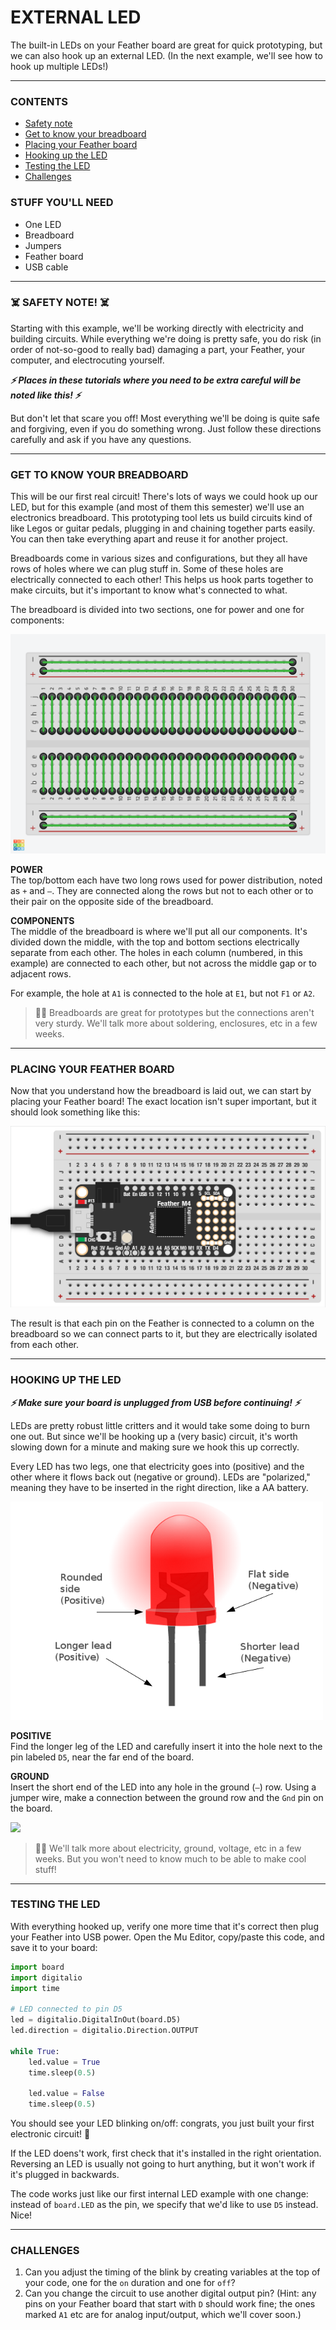 # EXTERNAL LED

The built-in LEDs on your Feather board are great for quick prototyping, but we can also hook up an external LED. (In the next example, we'll see how to hook up multiple LEDs!)

***

### CONTENTS  

* [Safety note](#%EF%B8%8F-safety-note-%EF%B8%8F)  
* [Get to know your breadboard](#get-to-know-your-breadboard)  
* [Placing your Feather board](#placing-your-feather-board)  
* [Hooking up the LED](#hooking-up-the-led)  
* [Testing the LED](#testing-the-led)  
* [Challenges](#challenges)  

### STUFF YOU'LL NEED  

* One LED  
* Breadboard  
* Jumpers  
* Feather board  
* USB cable  

***

### ☠️ SAFETY NOTE! ☠️  
Starting with this example, we'll be working directly with electricity and building circuits. While everything we're doing is pretty safe, you do risk (in order of not-so-good to really bad) damaging a part, your Feather, your computer, and electrocuting yourself.

***⚡️ Places in these tutorials where you need to be extra careful will be noted like this! ⚡️***

But don't let that scare you off! Most everything we'll be doing is quite safe and forgiving, even if you do something wrong. Just follow these directions carefully and ask if you have any questions.

***

### GET TO KNOW YOUR BREADBOARD  
This will be our first real circuit! There's lots of ways we could hook up our LED, but for this example (and most of them this semester) we'll use an electronics breadboard. This prototyping tool lets us build circuits kind of like Legos or guitar pedals, plugging in and chaining together parts easily. You can then take everything apart and reuse it for another project.

Breadboards come in various sizes and configurations, but they all have rows of holes where we can plug stuff in. Some of these holes are electrically connected to each other! This helps us hook parts together to make circuits, but it's important to know what's connected to what. 

The breadboard is divided into two sections, one for power and one for components:

![](../Images/BreadboardLayout.png)

**POWER**  
The top/bottom each have two long rows used for power distribution, noted as `+` and `–`. They are connected along the rows but not to each other or to their pair on the opposite side of the breadboard.

**COMPONENTS**  
The middle of the breadboard is where we'll put all our components. It's divided down the middle, with the top and bottom sections electrically separate from each other. The holes in each column (numbered, in this example) are connected to each other, but not across the middle gap or to adjacent rows.

For example, the hole at `A1` is connected to the hole at `E1`, but not `F1` or `A2`.

> 🙋‍♀️ Breadboards are great for prototypes but the connections aren't very sturdy. We'll talk more about soldering, enclosures, etc in a few weeks.

***

### PLACING YOUR FEATHER BOARD  
Now that you understand how the breadboard is laid out, we can start by placing your Feather board! The exact location isn't super important, but it should look something like this:

![](../Images/FeatherOnBreadboard.png)

The result is that each pin on the Feather is connected to a column on the breadboard so we can connect parts to it, but they are electrically isolated from each other.

***

### HOOKING UP THE LED  
***⚡️ Make sure your board is unplugged from USB before continuing! ⚡️***

LEDs are pretty robust little critters and it would take some doing to burn one out. But since we'll be hooking up a (very basic) circuit, it's worth slowing down for a minute and making sure we hook this up correctly. 

Every LED has two legs, one that electricity goes into (positive) and the other where it flows back out (negative or ground). LEDs are "polarized," meaning they have to be inserted in the right direction, like a AA battery.

![](../Images/LED-Orientation.png)

**POSITIVE**  
Find the longer leg of the LED and carefully insert it into the hole next to the pin labeled `D5`, near the far end of the board.

**GROUND**  
Insert the short end of the LED into any hole in the ground (`–`) row. Using a jumper wire, make a connection between the ground row and the `Gnd` pin on the board.

![](../Images/ExternalLED.jpg)

> 🙋‍♀️ We'll talk more about electricity, ground, voltage, etc in a few weeks. But you won't need to know much to be able to make cool stuff!

***

### TESTING THE LED  
With everything hooked up, verify one more time that it's correct then plug your Feather into USB power. Open the Mu Editor, copy/paste this code, and save it to your board:

```python
import board
import digitalio
import time

# LED connected to pin D5
led = digitalio.DigitalInOut(board.D5)
led.direction = digitalio.Direction.OUTPUT

while True:
    led.value = True
    time.sleep(0.5)
    
    led.value = False
    time.sleep(0.5)
```

You should see your LED blinking on/off: congrats, you just built your first electronic circuit! 🎉

If the LED doens't work, first check that it's installed in the right orientation. Reversing an LED is usually not going to hurt anything, but it won't work if it's plugged in backwards.

The code works just like our first internal LED example with one change: instead of `board.LED` as the pin, we specify that we'd like to use `D5` instead. Nice!

***

### CHALLENGES  

1. Can you adjust the timing of the blink by creating variables at the top of your code, one for the `on` duration and one for `off`?  
2. Can you change the circuit to use another digital output pin? (Hint: any pins on your Feather board that start with `D` should work fine; the ones marked `A1` etc are for analog input/output, which we'll cover soon.)  

